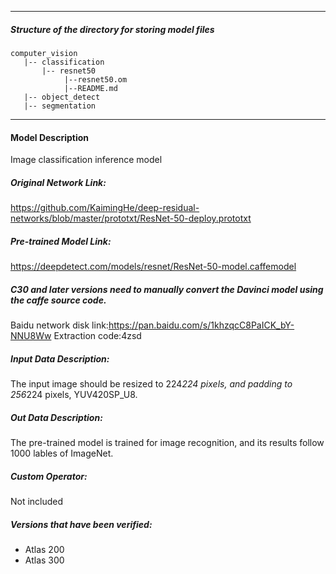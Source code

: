 *******************************************************************************
##### Structure of the directory for storing model files
```
computer_vision
   |-- classification
       |-- resnet50
            |--resnet50.om
            |--README.md
   |-- object_detect
   |-- segmentation
```
*******************************************************************************

#### Model Description

Image classification inference model

##### Original Network Link:

https://github.com/KaimingHe/deep-residual-networks/blob/master/prototxt/ResNet-50-deploy.prototxt

##### Pre-trained Model Link:

https://deepdetect.com/models/resnet/ResNet-50-model.caffemodel

##### C30 and later versions need to manually convert the Davinci model using the caffe source code.
Baidu network disk link:https://pan.baidu.com/s/1khzqcC8PaICK_bY-NNU8Ww Extraction code:4zsd

##### Input Data Description:

The input image should be resized to 224*224 pixels, and padding to 256*224 pixels, YUV420SP_U8.

##### Out Data Description:

The pre-trained model is trained for image recognition, and its results follow 1000 lables of ImageNet.

##### Custom Operator:

Not included

##### Versions that have been verified: 

- Atlas 200
- Atlas 300
